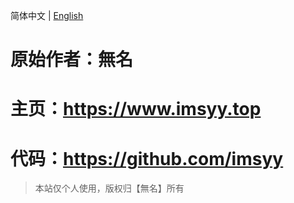 简体中文 | [English](./README_EN.md)

# 原始作者：無名 
# 主页：https://www.imsyy.top
# 代码：https://github.com/imsyy

> 本站仅个人使用，版权归【無名】所有

